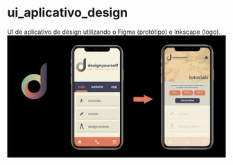 # ui_aplicativo_design
UI de aplicativo de design utilizando o Figma (protótipo) e Inkscape (logo).
![](https://github.com/Pedrocfms/ui_aplicativo_design/blob/master/UI_aplicativo.jpg)
